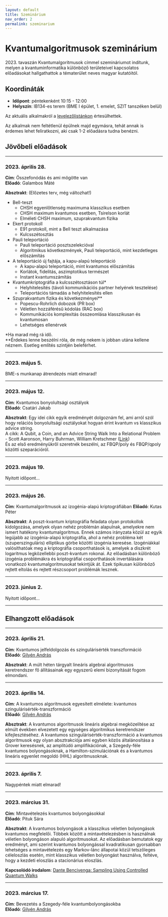 ```yaml
---
layout: default
title: Szeminárium
nav_order: 2
permalink: szeminarium
---
```


# Kvantumalgoritmusok szeminárium

2023\. tavaszán Kvantumalgoritmusok címmel szemináriumot indítunk,
melyen a kvantuminformatika különböző területeivel kapcsolatos
előadásokat hallgathattok a tématerület neves magyar kutatóitól.

## Koordináták

- **Időpont**: péntekenként 10:15 - 12:00
- **Helyszín**: IB134-es terem (BME I épület, 1. emelet, SZIT tanszéken belül)

Az aktuális alkalmakról a [levelezőlistánkon](/kapcsolat#levelezőlista) értesülhettek.

Az alkalmak nem feltétlenül épülnek majd egymásra, tehát annak is érdemes lehet
feliratkozni, aki csak 1-2 előadásra tudna benézni.

## Jövőbeli előadások

-----

### 2023\. április 28\.

**Cím**: Összefonódás és ami mögötte van  
**Előadó**: Galambos Máté

**Absztrakt**: (Előzetes terv, még változhat!)
- Bell-teszt
  - CHSH egyenlőtlenség maximuma klasszikus esetben
  - CHSH maximum kvantumos esetben, Tsirelson korlát
  - Elméleti CHSH maximum, szuprakvantum fizika
- Ekert protokoll
  - E91 protokoll, mint a Bell teszt alkalmazása
  - Kulcsszétosztás
- Pauli teleportáció
  - Pauli teleportáció posztszelekcióval
  - Algoritmikus következmények, Pauli teleportáció, mint kezdetleges előszámítás
- A teleportáció új fajtája, a kapu-alapú teleportáció
  - A kapu-alapú teleportáció, mint kvantumos előszámítás
  - Korlátok, fidelitás, aszimptotikus természet
  - Instant kvantumszámítás
- Kvantumkriptográfia a kulcsszétosztáson túl\*
  - Helyhitelesítés (távoli kommunikációs partner helyének tesztelése)
  - Teleportációs támadás a helyhitelesítés ellen
- Szuprakvantum fizika és következményei\*\*
  - Popescu-Rohrlich dobozok (PR box)
  - Véletlen hozzáférésű kódolás (RAC box)
  - Kommunikációs komplexitás összeomlása klasszikusan és kvantumosan
  - Lehetséges ellenérvek

\*Ha marad még rá idő.  
\*\*Érdekes lenne beszélni róla, de még nekem is jobban utána kellene néznem. Esetleg említés szintjén beleférhet.

-----

### 2023\. május 5\.

BME-s munkanap átrendezés miatt elmarad!

-----

### 2023\. május 12\.

**Cím**: Kvantumos bonyolultsági osztályok  
**Előadó**: Csatári Jakab

**Absztrakt**:
Egy idei cikk egyik eredményét dolgoznám fel, ami arról szól hogy relációs bonyolultsági osztályokat hogyan érint kvantum vs klasszikus advice string.  
A cikk:  A Qubit, a Coin, and an Advice String Walk Into a Relational Problem - Scott Aaronson, Harry Buhrman, William Kretschmer ([Link](https://arxiv.org/abs/2302.10332))  
És az első eredményükről szeretnék beszélni, az FBQP/poly és FBQP/qpoly közötti szeparációról.

-----

### 2023\. május 19\.

Nyitott időpont...

-----

### 2023\. május 26\.

**Cím**: Kvantumalgoritmusok az izogénia-alapú kriptográfiában
**Előadó**: Kutas Péter

**Absztrakt**:
A poszt-kvantum kriptográfia feladata olyan protokollok kidolgozása, amelyek olyan nehéz problémán alapulnak, amelyekre nem ismert hatékony kvantumalgoritmus. Ennek számos irányzata közül az egyik legújabb az izogénia-alapú kriptográfia, ahol a nehéz probléma két (szuperszinguláris) elliptikus görbe közötti izogénia keresése. Izogéniákkal valósíthatóak meg a kriptográfia csoporthatások is, amelyek a diszkrét logaritmus legközellebbi poszt-kvantum rokonai. Az előadásban különböző izogénia problémákra és kriptográfiai csoporthatások invertálására vonatkozó kvantumalgoritmusokat tekintjük át. Ezek tipikusan különböző rejtett eltolás és rejtett részcsoport problémák lesznek. 

-----

### 2023\. június 2\.

Nyitott időpont...

-----

## Elhangzott előadások

-----

### 2023\. április 21\.

**Cím**: Kvantumos jelfeldolgozás és szingulárisérték transzformáció  
**Előadó**: [Gilyén András](http://gilyen.hu/)

**Absztrakt**: A múlt héten tárgyalt lineáris algebrai algoritmusos keretrendszer
fő állításainak egy egyszerű elemi bizonyítását fogom elmondani.

-----

### 2023\. április 14\.

**Cím**: A kvantumos algoritmusok egyesített elmélete: kvantumos szingulárisérték-transzformáció  
**Előadó**: [Gilyén András](http://gilyen.hu/)

**Absztrakt**: A kvantumos algoritmusok lineáris algebrai megközelítése az elmúlt
években elvezetett egy egységes algoritmikus keretrendszer kifejlesztéséhez. A
kvantumos szingulárisérték-transzformáció a kvantumos algoritmusok egy olyan
absztrakciója ami egyben közös általánosítása a Grover keresésnek, az amplitúdó
amplifikációnak, a Szegedy-féle kvantumos bolyongásoknak, a Hamilton-szimulációnak
és a kvantumos lineáris egyenlet megoldó (HHL) algoritmusoknak.

-----

### 2023\. április 7\.

Nagypéntek miatt elmarad!

-----

### 2023\. március 31\.

**Cím**: Mintavételezés kvantumos bolyongásokkal  
**Előadó**: Pituk Sára

**Absztrakt**: A kvantumos bolyongások a klasszikus véletlen bolyongások kvantumos
megfelelői. Többek között a mintavételezésben is használnak véletlen bolyongáson
alapuló algoritmusokat. Az előadásban bemutatok egy eredményt, ami szerint kvantumos
bolyongással kvadratikusan gyorsabban lehetséges a mintavételezés egy Markov-lánc
állapotai közül tetszőleges céleloszlás esetén, mint klasszikus véletlen bolyongást
használva, feltéve, hogy a kezdeti eloszlás a stacionárius eloszlás.

**Kapcsolódó irodalom**: [Dante Bencivenga: Sampling Using Controlled Quantum Walks](https://prism.ucalgary.ca/server/api/core/bitstreams/6c838e8f-958e-474c-9160-cda2d73c1623/content)

-----

### 2023\. március 17\.

**Cím**: Bevezetés a Szegedy-féle kvantumbolyongásokba  
**Előadó**: [Gilyén András](http://gilyen.hu/)
